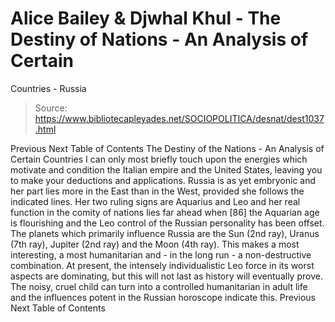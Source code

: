 # Alice Bailey & Djwhal Khul - The Destiny of Nations - An Analysis of Certain
Countries - Russia

> Source: https://www.bibliotecapleyades.net/SOCIOPOLITICA/desnat/dest1037.html

Previous
Next
Table of Contents
The Destiny of the Nations - An Analysis of Certain Countries
I can only most briefly touch upon the energies which motivate and condition the Italian empire and the United States, leaving you to make your deductions and applications.
Russia
is as yet embryonic and her part lies more in the East than in the West, provided she follows the indicated lines. Her two ruling signs are Aquarius and Leo and her real function in the comity of nations lies far ahead when [86] the Aquarian age is flourishing and the Leo control of the Russian personality has been offset. The planets which primarily influence Russia are the Sun (2nd ray), Uranus (7th ray), Jupiter (2nd ray) and the Moon (4th ray). This makes a most interesting, a most humanitarian and - in the long run - a non-destructive combination. At present, the intensely individualistic Leo force in its worst aspects are dominating, but this will not last as history will eventually prove. The noisy, cruel child can turn into a controlled humanitarian in adult life and the influences potent in the Russian horoscope indicate this.
Previous
Next
Table of Contents
